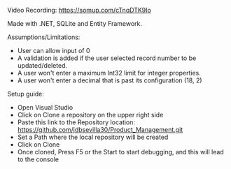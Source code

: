 Video Recording:
https://somup.com/cTnqDTK9Io

Made with .NET, SQLite and Entity Framework. 

Assumptions/Limitations: 

- User can allow input of 0 
- A validation is added if the user selected record number to be updated/deleted.
- A user won't enter a maximum Int32 limit for integer properties.
- A user won't enter a decimal that is past its configuration (18, 2)

Setup guide:

- Open Visual Studio
- Click on Clone a repository on the upper right side
- Paste this link to the Repository location: https://github.com/jdbsevilla30/Product_Management.git
- Set a Path where the local repository will be created
- Click on Clone
- Once cloned, Press F5 or the Start to start debugging, and this will lead to the console
